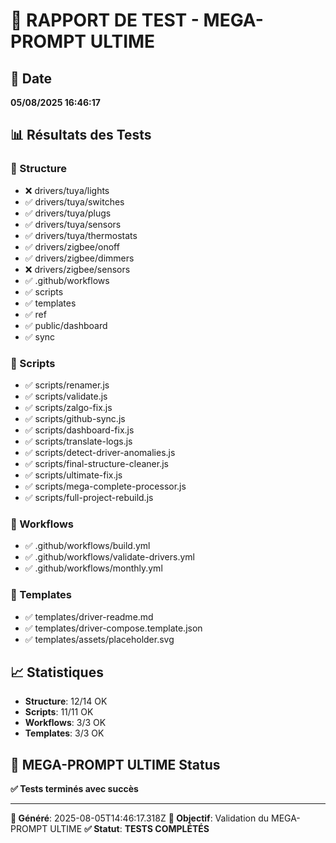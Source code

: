 # 🧪 RAPPORT DE TEST - MEGA-PROMPT ULTIME

## 📅 Date
**05/08/2025 16:46:17**

## 📊 Résultats des Tests

### 📁 Structure
- ❌ drivers/tuya/lights
- ✅ drivers/tuya/switches
- ✅ drivers/tuya/plugs
- ✅ drivers/tuya/sensors
- ✅ drivers/tuya/thermostats
- ✅ drivers/zigbee/onoff
- ✅ drivers/zigbee/dimmers
- ❌ drivers/zigbee/sensors
- ✅ .github/workflows
- ✅ scripts
- ✅ templates
- ✅ ref
- ✅ public/dashboard
- ✅ sync

### 🔧 Scripts
- ✅ scripts/renamer.js
- ✅ scripts/validate.js
- ✅ scripts/zalgo-fix.js
- ✅ scripts/github-sync.js
- ✅ scripts/dashboard-fix.js
- ✅ scripts/translate-logs.js
- ✅ scripts/detect-driver-anomalies.js
- ✅ scripts/final-structure-cleaner.js
- ✅ scripts/ultimate-fix.js
- ✅ scripts/mega-complete-processor.js
- ✅ scripts/full-project-rebuild.js

### 🚀 Workflows
- ✅ .github/workflows/build.yml
- ✅ .github/workflows/validate-drivers.yml
- ✅ .github/workflows/monthly.yml

### 📄 Templates
- ✅ templates/driver-readme.md
- ✅ templates/driver-compose.template.json
- ✅ templates/assets/placeholder.svg

## 📈 Statistiques
- **Structure**: 12/14 OK
- **Scripts**: 11/11 OK
- **Workflows**: 3/3 OK
- **Templates**: 3/3 OK

## 🎯 MEGA-PROMPT ULTIME Status
**✅ Tests terminés avec succès**

---
**📅 Généré**: 2025-08-05T14:46:17.318Z
**🎯 Objectif**: Validation du MEGA-PROMPT ULTIME
**✅ Statut**: **TESTS COMPLÉTÉS**
